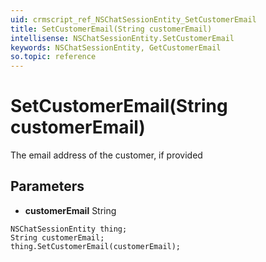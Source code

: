 ```yaml
---
uid: crmscript_ref_NSChatSessionEntity_SetCustomerEmail
title: SetCustomerEmail(String customerEmail)
intellisense: NSChatSessionEntity.SetCustomerEmail
keywords: NSChatSessionEntity, GetCustomerEmail
so.topic: reference
---
```


# SetCustomerEmail(String customerEmail)

The email address of the customer, if provided

## Parameters

* **customerEmail** String

```crmscript
NSChatSessionEntity thing;
String customerEmail;
thing.SetCustomerEmail(customerEmail);
```

